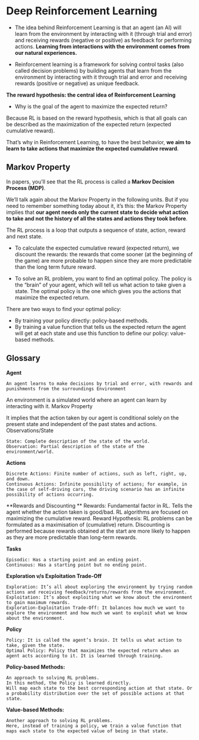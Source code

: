 # Deep Reinforcement Learning

* The idea behind Reinforcement Learning is that an agent (an AI) will learn from the environment by interacting with it (through trial and error) and receiving rewards (negative or positive) as feedback for performing actions. **Learning from interactions with the environment comes from our natural experiences.**

* Reinforcement learning is a framework for solving control tasks (also called decision problems) by building agents that learn from the environment by interacting with it through trial and error and receiving rewards (positive or negative) as unique feedback.


 **The reward hypothesis: the central idea of Reinforcement Learning**

* Why is the goal of the agent to maximize the expected return?

Because RL is based on the reward hypothesis, which is that all goals can be described as the maximization of the expected return (expected cumulative reward).

That’s why in Reinforcement Learning, to have the best behavior, **we aim to learn to take actions that maximize the expected cumulative reward**.


## **Markov Property**

In papers, you’ll see that the RL process is called a **Markov Decision Process (MDP)**.

We’ll talk again about the Markov Property in the following units. But if you need to remember something today about it, it’s this: the Markov Property implies that **our agent needs only the current state to decide what action to take and not the history of all the states and actions they took before**.

The RL process is a loop that outputs a sequence of state, action, reward and next state.

* To calculate the expected cumulative reward (expected return), we discount the rewards: the rewards that come sooner (at the beginning of the game) are more probable to happen since they are more predictable than the long term future reward.

* To solve an RL problem, you want to find an optimal policy. The policy is the “brain” of your agent, which will tell us what action to take given a state. The optimal policy is the one which gives you the actions that maximize the expected return.

There are two ways to find your optimal policy:

* By training your policy directly: policy-based methods.
* By training a value function that tells us the expected return the agent will get at each state and use this function to define our policy: value-based methods.


## Glossary

**Agent**

    An agent learns to make decisions by trial and error, with rewards and punishments from the surroundings Environment

An environment is a simulated world where an agent can learn by interacting with it.
Markov Property

It implies that the action taken by our agent is conditional solely on the present state and independent of the past states and actions.
Observations/State

    State: Complete description of the state of the world.
    Observation: Partial description of the state of the environment/world.

**Actions**

    Discrete Actions: Finite number of actions, such as left, right, up, and down.
    Continuous Actions: Infinite possibility of actions; for example, in the case of self-driving cars, the driving scenario has an infinite possibility of actions occurring.

**Rewards and Discounting
**
    Rewards: Fundamental factor in RL. Tells the agent whether the action taken is good/bad.
    RL algorithms are focused on maximizing the cumulative reward.
    Reward Hypothesis: RL problems can be formulated as a maximisation of (cumulative) return.
    Discounting is performed because rewards obtained at the start are more likely to happen as they are more predictable than long-term rewards.

**Tasks**

    Episodic: Has a starting point and an ending point.
    Continuous: Has a starting point but no ending point.

**Exploration v/s Exploitation Trade-Off**

    Exploration: It’s all about exploring the environment by trying random actions and receiving feedback/returns/rewards from the environment.
    Exploitation: It’s about exploiting what we know about the environment to gain maximum rewards.
    Exploration-Exploitation Trade-Off: It balances how much we want to explore the environment and how much we want to exploit what we know about the environment.

**Policy**

    Policy: It is called the agent’s brain. It tells us what action to take, given the state.
    Optimal Policy: Policy that maximizes the expected return when an agent acts according to it. It is learned through training.

**Policy-based Methods:**

    An approach to solving RL problems.
    In this method, the Policy is learned directly.
    Will map each state to the best corresponding action at that state. Or a probability distribution over the set of possible actions at that state.

**Value-based Methods:**

    Another approach to solving RL problems.
    Here, instead of training a policy, we train a value function that maps each state to the expected value of being in that state.